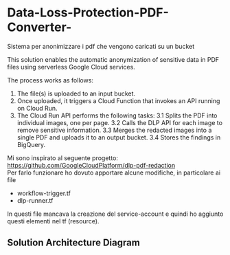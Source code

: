 # Data-Loss-Protection-PDF-Converter-
Sistema per anonimizzare i pdf che vengono caricati su un bucket 

This solution enables the automatic anonymization of sensitive data in PDF files using serverless Google Cloud services.

The process works as follows:
1. The file(s) is uploaded to an input bucket.
2. Once uploaded, it triggers a Cloud Function that invokes an API running on Cloud Run.
3. The Cloud Run API performs the following tasks:
   3.1 Splits the PDF into individual images, one per page.
   3.2 Calls the DLP API for each image to remove sensitive information.
   3.3 Merges the redacted images into a single PDF and uploads it to an output bucket.
   3.4 Stores the findings in BigQuery.

Mi sono inspirato al seguente progetto: https://github.com/GoogleCloudPlatform/dlp-pdf-redaction   
Per farlo funzionare ho dovuto apportare alcune modifiche, in particolare ai file 
- workflow-trigger.tf
- dlp-runner.tf

In questi file mancava la creazione del service-account e quindi ho aggiunto questi elementi nel tf (resource).


## Solution Architecture Diagram


